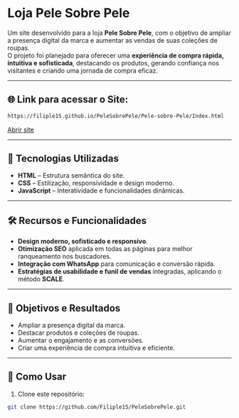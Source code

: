 # Loja Pele Sobre Pele

Um site desenvolvido para a loja **Pele Sobre Pele**, com o objetivo de ampliar a presença digital da marca e aumentar as vendas de suas coleções de roupas.  
O projeto foi planejado para oferecer uma **experiência de compra rápida, intuitiva e sofisticada**, destacando os produtos, gerando confiança nos visitantes e criando uma jornada de compra eficaz.

---

##  🌐 Link para acessar o Site:

```bash
https://filiple15.github.io/PeleSobrePele/Pele-sobre-Pele/Index.html
```
<a href="https://filiple15.github.io/PeleSobrePele/Pele-sobre-Pele/Index.html" target="_blank">
  Abrir site
</a>

---

## 🌟 Tecnologias Utilizadas

- **HTML** – Estrutura semântica do site.  
- **CSS** – Estilização, responsividade e design moderno.  
- **JavaScript** – Interatividade e funcionalidades dinâmicas.  

---

## 🛠 Recursos e Funcionalidades

- **Design moderno, sofisticado e responsivo**.  
- **Otimização SEO** aplicada em todas as páginas para melhor ranqueamento nos buscadores.  
- **Integração com WhatsApp** para comunicação e conversão rápida.  
- **Estratégias de usabilidade e funil de vendas** integradas, aplicando o método **SCALE**.  

---

## 🎯 Objetivos e Resultados

- Ampliar a presença digital da marca.  
- Destacar produtos e coleções de roupas.  
- Aumentar o engajamento e as conversões.  
- Criar uma experiência de compra intuitiva e eficiente.  

---

## 📌 Como Usar

1. Clone este repositório:  
```bash
git clone https://github.com/Filiple15/PeleSobrePele.git
